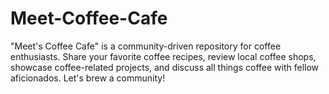# Meet-Coffee-Cafe
"Meet's Coffee Cafe" is a community-driven repository for coffee enthusiasts. Share your favorite coffee recipes, review local coffee shops, showcase coffee-related projects, and discuss all things coffee with fellow aficionados. Let's brew a community!
